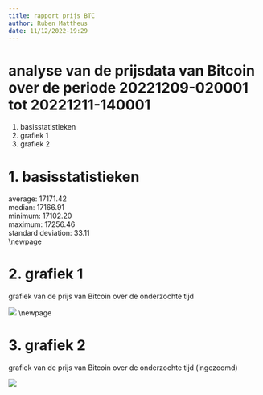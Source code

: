 ```yaml
---
title: rapport prijs BTC
author: Ruben Mattheus
date: 11/12/2022-19:29
---
```


# analyse van de prijsdata van Bitcoin over de periode 20221209-020001 tot 20221211-140001

1. basisstatistieken
2. grafiek 1
3. grafiek 2

# 1. basisstatistieken

average: 17171.42  
median: 17166.91  
minimum: 17102.20  
maximum: 17256.46  
standard deviation: 33.11  
\newpage

# 2. grafiek 1
grafiek van de prijs van Bitcoin over de onderzochte tijd

![](/home/osboxes/linux-22-23-RubenMattheus/data-workflow/rapport/graph.png)
\newpage

# 3. grafiek 2
grafiek van de prijs van Bitcoin over de onderzochte tijd (ingezoomd)

![](/home/osboxes/linux-22-23-RubenMattheus/data-workflow/rapport/graphzoom.png)
